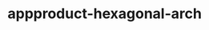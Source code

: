  # appproduct-hexagonal-arch                 
            
         
                      
      
           
             
         
                 
   
    
    
 
 
